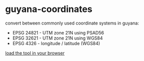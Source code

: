 # guyana-coordinates

convert between commonly used coordinate systems in guyana:

* EPSG 24821 - UTM zone 21N using PSAD56
* EPSG 32621 - UTM zone 21N using WGS84
* EPSG 4326 - longitude / latitude (WGS84)

[load the tool in your browser](https://substack.neocities.org/guyana_coordinates.html)
